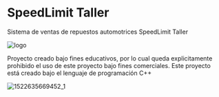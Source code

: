 # SpeedLimit Taller
Sistema de ventas de repuestos automotrices SpeedLimit Taller

![logo](https://user-images.githubusercontent.com/44457989/47531450-ed0d3980-d86a-11e8-8469-fe624eeb27a2.png)

Proyecto creado bajo fines educativos, por lo cual queda explicitamente prohibido el uso de este proyecto bajo fines comerciales.
Este proyecto está creado bajo el lenguaje de programación C++

![1522635669452_1](https://user-images.githubusercontent.com/44457989/47593631-345ffc80-d935-11e8-9cff-39025c1125a7.jpg)
